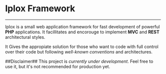 
# Iplox Framework
-----------

Iplox is a small web application framework for fast development of powerful **PHP** applications. It facillitates and encorouge to implement **MVC** and **REST** architectural styles. 

It Gives the appropiate solution for those who want to code with full control over their code but following *well-known conventions* and architectures.

##Disclaimer##
This project is *currently under development*. Feel free to use it, but it's not recommended for production yet.


